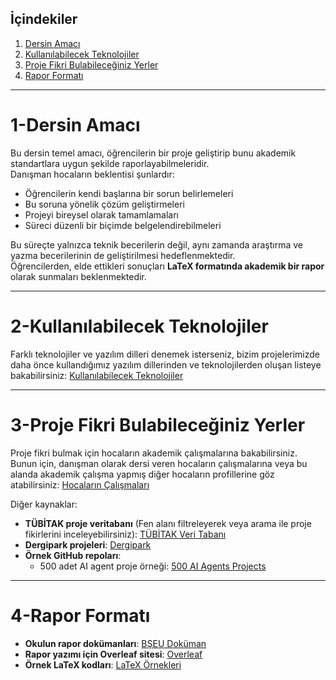 ## İçindekiler
1. [Dersin Amacı](#1-dersin-amacı)
2. [Kullanılabilecek Teknolojiler](#2-kullanılabilecek-teknolojiler)
3. [Proje Fikri Bulabileceğiniz Yerler](#3-proje-fikri-bulabileceğiniz-yerler)
4. [Rapor Formatı](#4-rapor-formatı) 

---

# 1-Dersin Amacı

Bu dersin temel amacı, öğrencilerin bir proje geliştirip bunu akademik standartlara uygun şekilde raporlayabilmeleridir.  
Danışman hocaların beklentisi şunlardır:  

- Öğrencilerin kendi başlarına bir sorun belirlemeleri  
- Bu soruna yönelik çözüm geliştirmeleri  
- Projeyi bireysel olarak tamamlamaları  
- Süreci düzenli bir biçimde belgelendirebilmeleri  

Bu süreçte yalnızca teknik becerilerin değil, aynı zamanda araştırma ve yazma becerilerinin de geliştirilmesi hedeflenmektedir.  
Öğrencilerden, elde ettikleri sonuçları **LaTeX formatında akademik bir rapor** olarak sunmaları beklenmektedir.

---

# 2-Kullanılabilecek Teknolojiler

Farklı teknolojiler ve yazılım dilleri denemek isterseniz, bizim projelerimizde daha önce kullandığımız yazılım dillerinden ve teknolojilerden oluşan listeye bakabilirsiniz: [Kullanılabilecek Teknolojiler](./docs/kullanilabilecek_teknolojiler.md)

---

# 3-Proje Fikri Bulabileceğiniz Yerler

Proje fikri bulmak için hocaların akademik çalışmalarına bakabilirsiniz. Bunun için, danışman olarak dersi veren hocaların çalışmalarına veya bu alanda akademik çalışma yapmış diğer hocaların profillerine göz atabilirsiniz: [Hocaların Çalışmaları](./docs/danisman_hocalar.md)

Diğer kaynaklar:  
- **TÜBİTAK proje veritabanı** (Fen alanı filtreleyerek veya arama ile proje fikirlerini inceleyebilirsiniz): [TÜBİTAK Veri Tabanı](https://search.trdizin.gov.tr/tr/yayin/ara?q=&order=publicationYear-DESC&page=1&limit=20&facet-documentType=PROJECT)  
- **Dergipark projeleri**: [Dergipark](https://dergipark.org.tr/en/search?q=%22Projeler%22&section=article)  
- **Örnek GitHub repoları**:  
  - 500 adet AI agent proje örneği: [500 AI Agents Projects](https://github.com/ashishpatel26/500-AI-Agents-Projects?tab=readme-ov-file)  

---

# 4-Rapor Formatı

- **Okulun rapor dokümanları**: [BŞEU Doküman](https://bilecik.edu.tr/bilgisayar/Icerik/Bitirme_Tasarim_calismasi)  
- **Rapor yazımı için Overleaf sitesi**: [Overleaf](https://www.overleaf.com/login)  
- **Örnek LaTeX kodları**: [LaTeX Örnekleri](./Latex)

